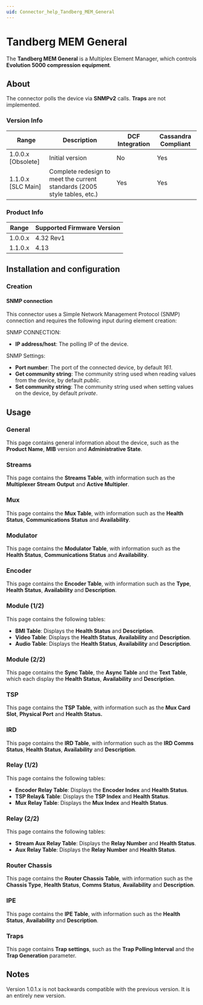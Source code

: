 ```yaml
---
uid: Connector_help_Tandberg_MEM_General
---
```


# Tandberg MEM General

The **Tandberg MEM General** is a Multiplex Element Manager, which controls **Evolution 5000 compression equipment**.

## About

The connector polls the device via **SNMPv2** calls. **Traps** are not implemented.

### Version Info

| Range | Description | DCF Integration | Cassandra Compliant |
|--|--|--|--|
| 1.0.0.x [Obsolete] | Initial version | No | Yes |
| 1.1.0.x [SLC Main] | Complete redesign to meet the current standards (2005 style tables, etc.) | Yes | Yes |

### Product Info

| Range | Supported Firmware Version |
|------------------|-----------------------------|
| 1.0.0.x          | 4.32 Rev1                   |
| 1.1.0.x          | 4.13                        |

## Installation and configuration

### Creation

#### SNMP connection

This connector uses a Simple Network Management Protocol (SNMP) connection and requires the following input during element creation:

SNMP CONNECTION:

- **IP address/host**: The polling IP of the device.

SNMP Settings:

- **Port number**: The port of the connected device, by default *161*.
- **Get community string**: The community string used when reading values from the device, by default *public*.
- **Set community string**: The community string used when setting values on the device, by default *private*.

## Usage

### General

This page contains general information about the device, such as the **Product Name**, **MIB** version and **Administrative State**.

### Streams

This page contains the **Streams Table**, with information such as the **Multiplexer Stream Output** and **Active Multipler**.

### Mux

This page contains the **Mux Table**, with information such as the **Health Status**, **Communications Status** and **Availability**.

### Modulator

This page contains the **Modulator Table**, with information such as the **Health Status**, **Communications Status** and **Availability**.

### Encoder

This page contains the **Encoder Table**, with information such as the **Type**, **Health Status**, **Availability** and **Description**.

### Module (1/2)

This page contains the following tables:

- **BMI Table**: Displays the **Health Status** and **Description**.
- **Video Table**: Displays the **Health Status**, **Availability** and **Description**.
- **Audio Table**: Displays the **Health Status**, **Availability** and **Description**.

### Module (2/2)

This page contains the **Sync Table**, the **Async Table** and the **Text Table**, which each display the **Health Status**, **Availability** and **Description**.

### TSP

This page contains the **TSP Table**, with information such as the **Mux Card Slot**, **Physical Port** and **Health Status.**

### IRD

This page contains the **IRD Table**, with information such as the **IRD Comms Status**, **Health Status**, **Availability** and **Description**.

### Relay (1/2)

This page contains the following tables:

- **Encoder Relay Table**: Displays the **Encoder Index** and **Health Status**.
- **TSP Relay& Table**: Displays the **TSP Index** and **Health Status**.
- **Mux Relay Table**: Displays the **Mux Index** and **Health Status**.

### Relay (2/2)

This page contains the following tables:

- **Stream Aux Relay Table**: Displays the **Relay Number** and **Health Status**.
- **Aux Relay Table**: Displays the **Relay Number** and **Health Status**.

### Router Chassis

This page contains the **Router Chassis Table**, with information such as the **Chassis Type**, **Health Status**, **Comms Status**, **Availability** and **Description**.

### IPE

This page contains the **IPE Table**, with information such as the **Health Status**, **Availability** and **Description**.

### Traps

This page contains **Trap settings**, such as the **Trap Polling Interval** and the **Trap Generation** parameter.

## Notes

Version 1.0.1.x is not backwards compatible with the previous version. It is an entirely new version.
